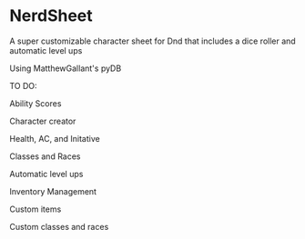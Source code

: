 # NerdSheet
A super customizable character sheet for Dnd that includes a dice roller and automatic level ups

Using MatthewGallant's pyDB

TO DO:

Ability Scores

Character creator

Health, AC, and Initative

Classes and Races

Automatic level ups

Inventory Management

Custom items

Custom classes and races

